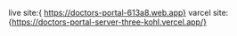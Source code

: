 live site:{ https://doctors-portal-613a8.web.app}
varcel site:{https://doctors-portal-server-three-kohl.vercel.app/}

